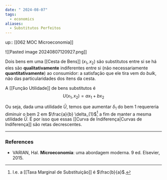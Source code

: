 ```yaml
---
date: " 2024-08-07"
tags:
  - economics
aliases:
  - Substitutos Perfeitos
---
```


up:: [[062 MOC Microeconomia]]

![[Pasted image 20240807120927.png]]

Dois bens em uma [[Cesta de Bens]] $(x_{1},x_{2})$ são substitutos entre si se há eles são **qualitativamente** indiferentes entre si (não necessariamente **quantitativamente**) ao consumidor: a satisfação que ele tira vem do *bulk*, não das particularidades dos itens da cesta. 

A [[Função Utilidade]] de bens substitutos é
$$
U(x_{1},x_{2}) = ax_{1} + bx_{2}
$$

Ou seja, dada uma utilidade $\bar{U}$, temos que aumentar $\delta_{1}$ do bem $1$ requereria diminuir o bem $2$ em $\frac{a}{b} \delta_{1}$[^1] a fim de manter a mesma utilidade $\bar{U}$. É por isso que essas [[Curva de Indiferença|Curvas de Indiferença]] são retas decrescentes.


---
### References
- VARIAN, Hal. **Microeconomia**: uma abordagem moderna. 9 ed. Elsevier, 2015. 

[^1]: I.e. a [[Taxa Marginal de Substituição]] é $\frac{b}{a}$.